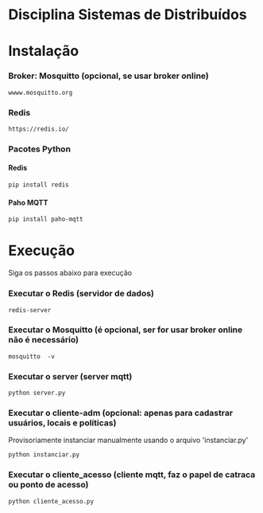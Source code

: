 # Disciplina Sistemas de Distribuídos

# Instalação
### Broker: Mosquitto (opcional, se usar broker online)
    wwww.mosquitto.org 
### Redis 
    https://redis.io/
### Pacotes Python
#### Redis
    pip install redis
#### Paho MQTT
    pip install paho-mqtt



# Execução
Siga os passos abaixo para execução

### Executar o Redis (servidor de dados)
    redis-server

### Executar o Mosquitto (é opcional, ser for usar broker online não é necessário)
    mosquitto  -v

### Executar o server (server mqtt)
    python server.py

### Executar o cliente-adm (opcional: apenas para cadastrar usuários, locais e políticas)
Provisoriamente instanciar manualmente usando o arquivo 'instanciar.py'

    python instanciar.py

### Executar o cliente_acesso (cliente mqtt, faz o papel de catraca ou ponto de acesso)
    python cliente_acesso.py
